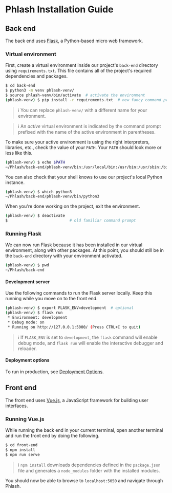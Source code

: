 # Phlash Installation Guide

## Back end
The back end uses [Flask](https://flask.palletsprojects.com/), a Python-based micro web framework.
### Virtual environment
First, create a virtual environment inside our project's `back-end` directory using `requirements.txt`. This file contains all of the project's required dependencies and packages.
```bash
$ cd back-end
$ python3 -m venv phlash-venv/
$ source phlash-venv/bin/activate  # activate the environment
(phlash-venv) $ pip install -r requirements.txt  # new fancy command prompt
```
> :information_source: You can replace `phlash-venv/` with a different name for your environment.

> :information_source: An *active* virtual environment is indicated by the command prompt prefixed with the name of the active environment in parentheses. 

To make sure your active environment is using the right interpreters, libraries, etc., check the value of your `PATH`. Your `PATH` should look more or less like this. 
```bash
(phlash-venv) $ echo $PATH
~/Phlash/back-end/phlash-venv/bin:/usr/local/bin:/usr/bin:/usr/sbin:/bin:/sbin
```
You can also check that your shell knows to use our project's local Python instance.
```bash
(phlash-venv) $ which python3
~/Phlash/back-end/phlash-venv/bin/python3
```

When you're done working on the project, exit the environment.
```bash
(phlash-venv) $ deactivate
$                           # old familiar command prompt
```

### Running Flask
We can now run Flask because it has been installed in our virtual environment, along with other packages. At this point, you should still be in the `back-end` directory with your environment activated. 
```bash
(phlash-venv) $ pwd
~/Phlash/back-end
```
#### Development server
Use the following commands to run the Flask server locally. Keep this running while you move on to the front end.
```bash
(phlash-venv) $ export FLASK_ENV=development  # optional
(phlash-venv) $ flask run
 * Environment: development
 * Debug mode: on
 * Running on http://127.0.0.1:5000/ (Press CTRL+C to quit)
```
> :information_source: If `FLASK_ENV` is set to `development`, the `flask` command will enable debug mode, and `flask run` will enable the interactive debugger and reloader.

#### Deployment options
To run in production, see [Deployment Options](https://flask.palletsprojects.com/en/1.1.x/deploying/#deployment).

## Front end
The front end uses [Vue.js](https://vuejs.org/v2/guide/), a JavaScript framework for building user interfaces.

### Running Vue.js
While running the back end in your current terminal, open another terminal and run the front end by doing the following.
```bash
$ cd front-end
$ npm install
$ npm run serve
```
> :information_source: `npm install` downloads dependencies defined in the `package.json` file and generates a `node_modules` folder with the installed modules.

You should now be able to browse to `localhost:5050` and navigate through Phlash.


